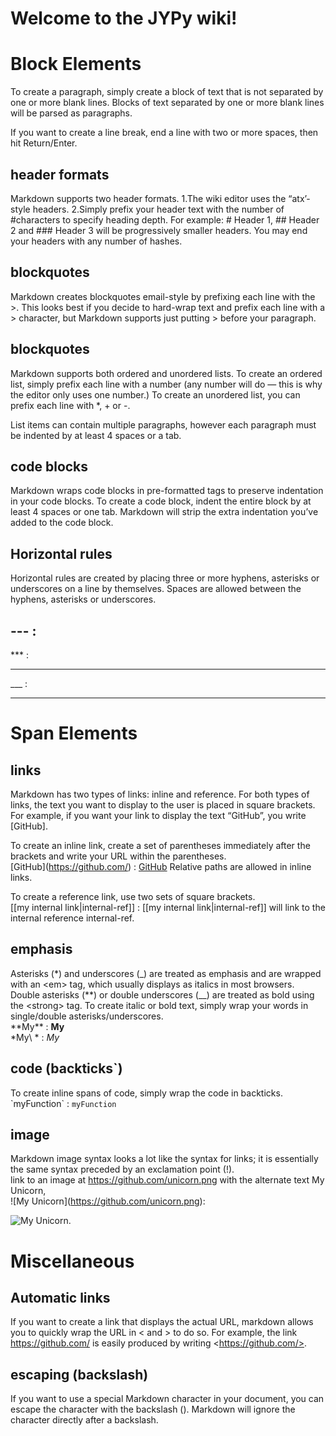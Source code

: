 # Welcome to the JYPy wiki!



# Block Elements
To create a paragraph, simply create a block of text that is not separated by one or more blank lines. Blocks of text separated by one or more blank lines will be parsed as paragraphs.

If you want to create a line break, end a line with two or more spaces, then hit Return/Enter. 

## header formats
Markdown supports two header formats. 
1.The wiki editor uses the “atx’-style headers. 
2.Simply prefix your header text with the number of #characters to specify heading depth. For example: # Header 1, ## Header 2 and ### Header 3 will be progressively smaller headers. You may end your headers with any number of hashes.

## blockquotes
Markdown creates blockquotes email-style by prefixing each line with the >. 
This looks best if you decide to hard-wrap text and prefix each line with a > character, but Markdown supports just putting > before your paragraph.

## blockquotes
Markdown supports both ordered and unordered lists. To create an ordered list, simply prefix each line with a number (any number will do — this is why the editor only uses one number.) To create an unordered list, you can prefix each line with *, + or -.

List items can contain multiple paragraphs, however each paragraph must be indented by at least 4 spaces or a tab.

## code blocks
Markdown wraps code blocks in pre-formatted tags to preserve indentation in your code blocks. To create a code block, indent the entire block by at least 4 spaces or one tab. Markdown will strip the extra indentation you’ve added to the code block.

## Horizontal rules   
Horizontal rules are created by placing three or more hyphens, asterisks or underscores on a line by themselves. Spaces are allowed between the hyphens, asterisks or underscores.

\---  :  
---
\***  :  
***
\___  :  
___




# Span Elements

## links
Markdown has two types of links: inline and reference. For both types of links, the text you want to display to the user is placed in square brackets. For example, if you want your link to display the text “GitHub”, you write [GitHub].

To create an inline link, create a set of parentheses immediately after the brackets and write your URL within the parentheses.  
\[GitHub](https://github.com/)  : [GitHub](https://github.com/) Relative paths are allowed in inline links.

To create a reference link, use two sets of square brackets.   
\[\[my internal link|internal-ref]]  : [[my internal link|internal-ref]] will link to the internal reference internal-ref.


## emphasis
Asterisks (*) and underscores (_) are treated as emphasis and are wrapped with an \<em> tag, which usually displays as italics in most browsers. Double asterisks (**) or double underscores (__) are treated as bold using the \<strong> tag. To create italic or bold text, simply wrap your words in single/double asterisks/underscores.  
\*\*My\*\*  :  **My**  
\*My\ *     :  *My*

## code (backticks`)
To create inline spans of code, simply wrap the code in backticks.  
\`myFunction\`  : `myFunction` 

## image
Markdown image syntax looks a lot like the syntax for links; it is essentially the same syntax preceded by an exclamation point (!).  
link to an image at https://github.com/unicorn.png with the alternate text My Unicorn,   
\!\[My Unicorn](https://github.com/unicorn.png):  

![My Unicorn](https://github.com/unicorn.png).  




# Miscellaneous  

## Automatic links  
If you want to create a link that displays the actual URL, markdown allows you to quickly wrap the URL in < and >  to do so. For example, the link https://github.com/ is easily produced by writing \<https://github.com/>.

## escaping (backslash)
If you want to use a special Markdown character in your document, you can escape the character with the backslash (\). Markdown will ignore the character directly after a backslash.

